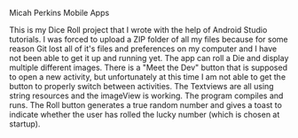 
Micah Perkins
Mobile Apps 

This is my Dice Roll project that I wrote with the help of Android Studio tutorials. I was forced to upload a ZIP folder of all my files because for some reason Git lost all of it's files and preferences on my computer and I have not been able to get it up and running yet. The app can roll a Die and display multiple different images. There is a "Meet the Dev" button that is supposed to open a new activity, but unfortunately at this time I am not able to get the button to properly switch between activities. The Textviews are all using string resources and the imageView is working. The program compiles and runs. The Roll button generates a true random number and gives a toast to indicate whether the user has rolled the lucky number (which is chosen at startup).
